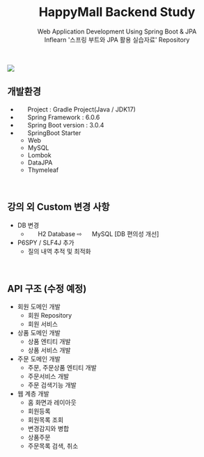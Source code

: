 <h1 align=center>HappyMall Backend Study</h1>
<p align=center>Web Application Development Using Spring Boot & JPA</br>
Inflearn '스프링 부트와 JPA 활용 실습자료' Repository</p>
<br/></br>
<img align=center src="https://user-images.githubusercontent.com/112257466/225543902-7899dc57-6a93-4cb3-9b25-9cf3f05db17a.png"/></br>

## 개발환경
- <img src="https://user-images.githubusercontent.com/112257466/209075018-0a1f7f14-a910-4d16-a4e4-51929b99e1ae.png" width=15px/>&nbsp;&nbsp;Project : Gradle Project(Java / JDK17)
- <img src="https://user-images.githubusercontent.com/112257466/209075018-0a1f7f14-a910-4d16-a4e4-51929b99e1ae.png" width=15px/>&nbsp;&nbsp;Spring Framework : 6.0.6
- <img src="https://user-images.githubusercontent.com/112257466/209075280-78be8487-7d6a-485c-92a8-d6677f0caab9.png" width=15px/>&nbsp;&nbsp;Spring Boot version : 3.0.4
- <img src="https://user-images.githubusercontent.com/112257466/209075280-78be8487-7d6a-485c-92a8-d6677f0caab9.png" width=15px/>&nbsp;&nbsp;SpringBoot Starter
  - Web 
  - MySQL 
  - Lombok
  - DataJPA
  - Thymeleaf


</br>

## 강의 외 Custom 변경 사항
 - DB 변경
    - <img src="https://user-images.githubusercontent.com/112257466/226243880-d89280ef-75a5-4bcc-a3a9-47692fd53e3b.svg" width=15px/>&nbsp;&nbsp;H2 Database ⇨ 
      <img src="https://user-images.githubusercontent.com/112257466/226245108-ee0fb2aa-49e1-4b45-969d-c646abee8ea2.svg" width=15px/>&nbsp;MySQL [DB 편의성 개선]
 - P6SPY / SLF4J 추가
   - 질의 내역 추적 및 최적화

</br>

## API 구조 (수정 예정)
- 회원 도메인 개발
  - 회원 Repository
  - 회원 서비스
- 상품 도메인 개발
  - 상품 엔티티 개발
  - 상품 서비스 개발
- 주문 도메인 개발
  - 주문, 주문상품 엔티티 개발
  - 주문서비스 개발
  - 주문 검색기능 개발
- 웹 계층 개발
  - 홈 화면과 레이아웃
  - 회원등록
  - 회원목록 조회
  - 변경감지와 병합
  - 상품주문
  - 주문목록 검색, 취소

